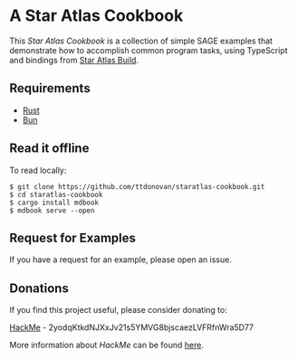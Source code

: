 # A Star Atlas Cookbook

This _Star Atlas Cookbook_ is a collection of simple SAGE examples that demonstrate
how to accomplish common program tasks, using TypeScript and bindings from
[Star Atlas Build](https://build.staratlas.com/).

## Requirements

* [Rust](https://rustup.rs/)
* [Bun](https://bun.sh/)

## Read it offline

To read locally:

```
$ git clone https://github.com/ttdonovan/staratlas-cookbook.git
$ cd staratlas-cookbook
$ cargo install mdbook
$ mdbook serve --open
```

## Request for Examples

If you have a request for an example, please open an issue.

## Donations

If you find this project useful, please consider donating to:

[HackMe](https://solscan.io/account/2yodqKtkdNJXxJv21s5YMVG8bjscaezLVFRfnWra5D77) - 2yodqKtkdNJXxJv21s5YMVG8bjscaezLVFRfnWra5D77

More information about _HackMe_ can be found [here](https://github.com/ttdonovan/staratlas-rs/blob/main/utils/wallet-rs/README.md).
